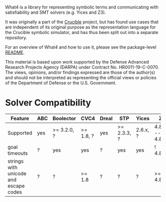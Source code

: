What4 is a library for representing symbolic terms and communicating with
satisfiability and SMT solvers (e.g. Yices and Z3).

It was originally a part of the [Crucible](https://github.com/GaloisInc/crucible)
project, but has found use cases that are independent of its original
purpose as the representation language for the Crucible symbolic
simulator, and has thus been split out into a separate repository.

For an overview of What4 and how to use it, please see the
package-level [README](what4/README.md).

This material is based upon work supported by the Defense Advanced
Research Projects Agency (DARPA) under Contract No. HR0011-19-C-0070.
The views, opinions, and/or findings expressed are those of the
author(s) and should not be interpreted as representing the official
views or policies of the Department of Defense or the U.S. Government.


# Solver Compatibility

| Feature                               | ABC | Boolector   | CVC4      | Dreal | STP         | Yices    | Z3              |
|---------------------------------------|-----|-------------|-----------|-------|-------------|----------|-----------------|
| Supported                             | yes | >= 3.2.0, ? | >= 1.8, ? | yes   | >= 2.3.3, ? | 2.6.x, ? | 4.8.8 -- 4.8.14 |
| goal timeouts                         | ?   | yes         | yes       | ?     | yes         | yes      | ! 4.8.12        |
| strings with unicode and escape codes | ?   | ?           | >= 1.8    | ?     | ?           | ?        | >= 4.8.11       |

